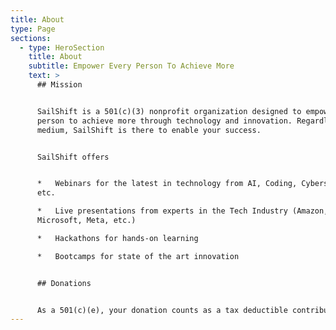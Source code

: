 ```yaml
---
title: About
type: Page
sections:
  - type: HeroSection
    title: About
    subtitle: Empower Every Person To Achieve More
    text: >
      ## Mission


      SailShift is a 501(c)(3) nonprofit organization designed to empower every
      person to achieve more through technology and innovation. Regardless of
      medium, SailShift is there to enable your success.


      SailShift offers


      *   Webinars for the latest in technology from AI, Coding, Cybersecurity,
      etc.

      *   Live presentations from experts in the Tech Industry (Amazon, Google,
      Microsoft, Meta, etc.)

      *   Hackathons for hands-on learning

      *   Bootcamps for state of the art innovation


      ## Donations


      As a 501(c)(e), your donation counts as a tax deductible contribution
---
```

